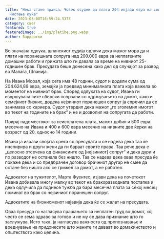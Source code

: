 ```yaml
---
title: "Нека стане пракса: Човек осуден да плати 204 илјади евра на сопругата за
  чистење куќа"
date: 2023-03-08T16:59:24.537Z
category: свет
featured: true
featuredImage: ../img/platibe.png.webp
author: Вардарски
---
```


Во значајна одлука, шпанскиот судија одлучи дека мажот мора да и плати на поранешната сопруга над 200.000 евра за неплатените домашни работи и грижата што ги давала за време на нивниот 25-годишен брак. Пресудата беше донесена како дел од случајот за развод во Малага, Шпанија.

На Ивана Морал, која сега има 48 години, судот и додели сума од 204.624,86 евра, земајќи ја предвид минималната плата која важела во моментот на нивниот брак. Според одлуката на судот, Ивана ги извршувала сите обврски поврзани со одржувањето на домот, како и семејниот бизнис, додека нејзиниот поранешен сопруг ја спречил да се занимава со кариера. Судот утврдил дека мажот „го зголемил имотот во текот на годините на брак“ и не и дозволил на сопругата да работи.

Покрај надоместокот за неисплатена плата, мажот добил и 500 евра месечно на Ивана и 400 и 600 евра месечно на нивните две ќерки на возраст од 20, односно 14 години.

Ивана ја изрази својата среќа со пресудата и се надева дека таа ќе инспирира и други жени да ги бараат своите права. Таа рече дека е „целосно отсечена од финансиите од \[нејзиниот] сопруг“ и дека дури и по разводот не останала без ништо. Таа се надева дека оваа пресуда ќе покаже дека и со предбрачен договор брачниот другар не смее да остане без ништо ако се грижел за домот, а не работел.

Адвокатот на тужителот, Марта Фуентес, изјави дека на почетокот Ивана добивала многу малку во текот на бракоразводната постапка и дека одлучила да поднесе тужба да бара месечна плата за секој месец поминат во брак со нејзиниот поранешен сопруг.

Адвокатите на бизнисменот најавија дека ќе се жалат на пресудата.

Оваа пресуда го нагласува прашањето за неплатен труд во домот, кој често се зема здраво за готово и не му се дава признание што го заслужува. Исто така, ја нагласува важноста од препознавање и вреднување на придонесите што жените ги даваат во домаќинството и општеството како целина.
